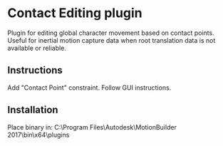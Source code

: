 # Contact Editing plugin

Plugin for editing global character movement based on contact points.
Useful for inertial motion capture data when root translation data is not available or reliable.

## Instructions

Add "Contact Point" constraint. Follow GUI instructions.

## Installation

Place binary in:
C:\Program Files\Autodesk\MotionBuilder 2017\bin\x64\plugins